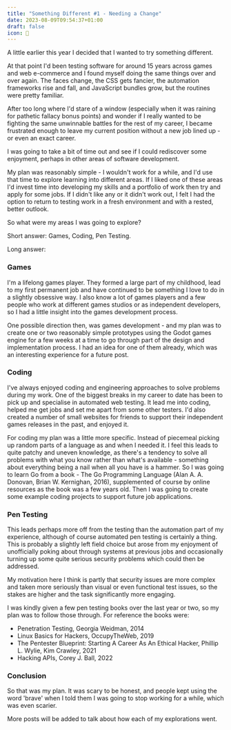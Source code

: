 ```yaml
---
title: "Something Different #1 - Needing a Change"
date: 2023-08-09T09:54:37+01:00
draft: false
icon: 🤔
---
```


A little earlier this year I decided that I wanted to try something different.<!--more-->

At that point I'd been testing software for around 15 years across games and web e-commerce and I found myself doing the same things over and over again. The faces change, the CSS gets fancier, the automation frameworks rise and fall, and JavaScript bundles grow, but the routines were pretty familiar.

After too long where I'd stare of a window (especially when it was raining for pathetic fallacy bonus points) and wonder if I really wanted to be fighting the same unwinnable battles for the rest of my career, I became frustrated enough to leave my current position without a new job lined up - or even an exact career.

I was going to take a bit of time out and see if I could rediscover some enjoyment, perhaps in other areas of software development.

My plan was reasonably simple - I wouldn't work for a while, and I'd use that time to explore learning into different areas. If I liked one of these areas I'd invest time into developing my skills and a portfolio of work then try and apply for some jobs. If I didn't like any or it didn't work out, I felt I had the option to return to testing work in a fresh environment and with a rested, better outlook.

So what were my areas I was going to explore?

Short answer: Games, Coding, Pen Testing.

Long answer:

### Games

I'm a lifelong games player. They formed a large part of my childhood, lead to my first permanent job and have continued to be something I love to do in a slightly obsessive way. I also know a lot of games players and a few people who work at different games studios or as independent developers, so I had a little insight into the games development process.

One possible direction then, was games development - and my plan was to create one or two reasonably simple prototypes using the Godot games engine for a few weeks at a time to go through part of the design and implementation process. I had an idea for one of them already, which was an interesting experience for a future post.

### Coding

I've always enjoyed coding and engineering approaches to solve problems during my work. One of the biggest breaks in my career to date has been to pick up and specialise in automated web testing. It lead me into coding, helped me get jobs and set me apart from some other testers. I'd also created a number of small websites for friends to support their independent games releases in the past, and enjoyed it.

For coding my plan was a little more specific. Instead of piecemeal picking up random parts of a language as and when I needed it. I feel this leads to quite patchy and uneven knowledge, as there's a tendency to solve all problems with what you know rather than what's available - something about everything being a nail when all you have is a hammer. So I was going to learn Go from a book - The Go Programming Language (Alan A. A. Donovan, Brian W. Kernighan, 2016), supplemented of course by online resources as the book was a few years old. Then I was going to create some example coding projects to support future job applications.

### Pen Testing

This leads perhaps more off from the testing than the automation part of my experience, although of course automated pen testing is certainly a thing. This is probably a slightly left field choice but arose from my enjoyment of unofficially poking about through systems at previous jobs and occasionally turning up some quite serious security problems which could then be addressed.

My motivation here I think is partly that security issues are more complex and taken more seriously than visual or even functional test issues, so the stakes are higher and the task significantly more engaging.

I was kindly given a few pen testing books over the last year or two, so my plan was to follow those through. For reference the books were:

- Penetration Testing, Georgia Weidman, 2014
- Linux Basics for Hackers, OccupyTheWeb, 2019
- The Pentester Blueprint: Starting A Career As An Ethical Hacker, Phillip L. Wylie, Kim Crawley, 2021
- Hacking APIs, Corey J. Ball, 2022


### Conclusion

So that was my plan. It was scary to be honest, and people kept using the word 'brave' when I told them I was going to stop working for a while, which was even scarier.

More posts will be added to talk about how each of my explorations went.